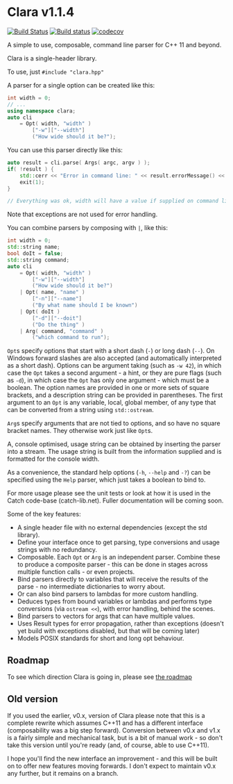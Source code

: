 # Clara v1.1.4
[![Build Status](https://travis-ci.org/catchorg/Clara.svg?branch=master)](https://travis-ci.org/catchorg/Clara)
[![Build status](https://ci.appveyor.com/api/projects/status/github/catchorg/Clara?brach=master&svg=true)](https://ci.appveyor.com/project/catchorg/clara)
[![codecov](https://codecov.io/gh/catchorg/Clara/branch/master/graph/badge.svg)](https://codecov.io/gh/catchorg/Clara)

A simple to use, composable, command line parser for C++ 11 and beyond.

Clara is a single-header library.

To use, just `#include "clara.hpp"`

A parser for a single option can be created like this:

```c++
int width = 0;
// ...
using namespace clara;
auto cli
    = Opt( width, "width" )
        ["-w"]["--width"]
        ("How wide should it be?");
```

You can use this parser directly like this:

```c++
auto result = cli.parse( Args( argc, argv ) );
if( !result ) {
    std::cerr << "Error in command line: " << result.errorMessage() << std::endl;
    exit(1);
}

// Everything was ok, width will have a value if supplied on command line
```

Note that exceptions are not used for error handling.

You can combine parsers by composing with `|`, like this:

```c++
int width = 0;
std::string name;
bool doIt = false;
std::string command;
auto cli
    = Opt( width, "width" )
        ["-w"]["--width"]
        ("How wide should it be?")
    | Opt( name, "name" )
        ["-n"]["--name"]
        ("By what name should I be known")
    | Opt( doIt )
        ["-d"]["--doit"]
        ("Do the thing" )
    | Arg( command, "command" )
        ("which command to run");
```

`Opt`s specify options that start with a short dash (`-`) or long dash (`--`).
On Windows forward slashes are also accepted (and automatically interpreted as a short dash).
Options can be argument taking (such as `-w 42`), in which case the `Opt` takes a second argument - a hint,
or they are pure flags (such as `-d`), in which case the `Opt` has only one argument - which must be a boolean.
The option names are provided in one or more sets of square brackets, and a description string can
be provided in parentheses. The first argument to an `Opt` is any variable, local, global member, of any type
that can be converted from a string using `std::ostream`.

`Arg`s specify arguments that are not tied to options, and so have no square bracket names. They otherwise work just like `Opt`s.

A, console optimised, usage string can be obtained by inserting the parser into a stream.
The usage string is built from the information supplied and is formatted for the console width.

As a convenience, the standard help options (`-h`, `--help` and `-?`) can be specified using the `Help` parser,
which just takes a boolean to bind to.

For more usage please see the unit tests or look at how it is used in the Catch code-base (catch-lib.net).
Fuller documentation will be coming soon.

Some of the key features:

- A single header file with no external dependencies (except the std library).
- Define your interface once to get parsing, type conversions and usage strings with no redundancy.
- Composable. Each `Opt` or `Arg` is an independent parser. Combine these to produce a composite parser - this can be done in stages across multiple function calls - or even projects.
- Bind parsers directly to variables that will receive the results of the parse - no intermediate dictionaries to worry about.
- Or can also bind parsers to lambdas for more custom handling.
- Deduces types from bound variables or lambdas and performs type conversions (via `ostream <<`), with error handling, behind the scenes.
- Bind parsers to vectors for args that can have multiple values.
- Uses Result types for error propagation, rather than exceptions (doesn't yet build with exceptions disabled, but that will be coming later)
- Models POSIX standards for short and long opt behaviour.

## Roadmap

To see which direction Clara is going in, please see [the roadmap](Roadmap.md)

## Old version

If you used the earlier, v0.x, version of Clara please note that this is a complete rewrite which assumes C++11 and has
a different interface (composability was a big step forward). Conversion between v0.x and v1.x is a fairly simple and mechanical task, but is a bit of manual work - so don't take this version until you're ready (and, of course, able to use C++11).

I hope you'll find the new interface an improvement - and this will be built on to offer new features moving forwards.
I don't expect to maintain v0.x any further, but it remains on a branch.
